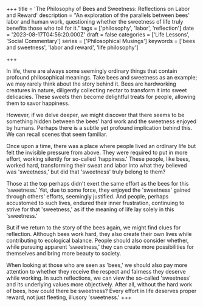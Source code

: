 +++
title = 'The Philosophy of Bees and Sweetness: Reflections on Labor and Reward'
description = "An exploration of the parallels between bees' labor and human work, questioning whether the sweetness of life truly benefits those who toil for it."
tags = ['philosophy', 'labor', 'reflection']
date = '2023-08-17T04:56:20.000Z'
draft = false
categories = ['Life Lessons', 'Social Commentary']
series = ['Philosophical Musings']
keywords = ['bees and sweetness', 'labor and reward', 'life philosophy']

+++

In life, there are always some seemingly ordinary things that contain profound philosophical meanings. Take bees and sweetness as an example; we may rarely think about the story behind it. Bees are hardworking creatures in nature, diligently collecting nectar to transform it into sweet delicacies. These sweets then become delightful treats for people, allowing them to savor happiness.

However, if we delve deeper, we might discover that there seems to be something hidden between the bees' hard work and the sweetness enjoyed by humans. Perhaps there is a subtle yet profound implication behind this. We can recall scenes that seem familiar.

Once upon a time, there was a place where people lived an ordinary life but felt the invisible pressure from above. They were required to put in more effort, working silently for so-called 'happiness.' These people, like bees, worked hard, transforming their sweat and labor into what they believed was 'sweetness,' but did that 'sweetness' truly belong to them?

Those at the top perhaps didn't exert the same effort as the bees for this 'sweetness.' Yet, due to some force, they enjoyed the 'sweetness' gained through others' efforts, seemingly justified. And people, perhaps accustomed to such lives, endured their inner frustration, continuing to strive for that 'sweetness,' as if the meaning of life lay solely in this 'sweetness.'

But if we return to the story of the bees again, we might find clues for reflection. Although bees work hard, they also create their own lives while contributing to ecological balance. People should also consider whether, while pursuing apparent 'sweetness,' they can create more possibilities for themselves and bring more beauty to society.

When looking at those who are seen as 'bees,' we should also pay more attention to whether they receive the respect and fairness they deserve while working. In such reflections, we can view the so-called 'sweetness' and its underlying values more objectively. After all, without the hard work of bees, how could there be sweetness? Every effort in life deserves proper reward, not just fleeting, illusory 'sweetness.'
+++